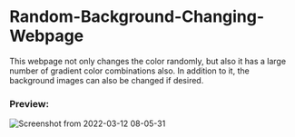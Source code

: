 # Random-Background-Changing-Webpage
This webpage not only changes the color randomly, but also it has a large number of gradient color combinations also. In addition to it, the background images can also be changed if desired.
### Preview: 
![Screenshot from 2022-03-12 08-05-31](https://user-images.githubusercontent.com/90546860/158000576-a74e3b7e-bf93-493d-b788-77d665f2bc49.png)
